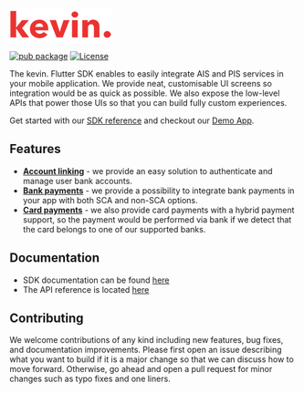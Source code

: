![kevin.](./logo.png)

[![pub package](https://img.shields.io/pub/v/kevin_flutter_accounts.svg)](https://pub.dev/packages/kevin_flutter_accounts)
[![License](https://shields.io/badge/license-MIT-blue)](https://github.com/getkevin/kevin-flutter/tree/master/packages/kevin_flutter_accounts/kevin_flutter_accounts/LICENSE)

The kevin. Flutter SDK enables to easily integrate AIS and PIS services in your mobile application. We provide neat, customisable UI screens so integration would be as quick as possible. We also expose the low-level APIs that power those UIs so that you can build fully custom experiences.

Get started with our [SDK reference](https://developer.kevin.eu/mobile/) and checkout our [Demo App](https://github.com/getkevin/kevin-flutter/tree/master/example).

## Features

- [**Account linking**](https://pub.dev/packages/kevin_flutter_accounts) - we provide an easy solution to authenticate and manage user bank accounts.
- [**Bank payments**](https://pub.dev/packages/kevin_flutter_in_app_payments) - we provide a possibility to integrate bank payments in your app with both SCA and non-SCA options.
- [**Card payments**](https://pub.dev/packages/kevin_flutter_in_app_payments) - we also provide card payments with a hybrid payment support, so the payment would be performed via bank if we detect that the card belongs to one of our supported banks.

## Documentation

- SDK documentation can be found [here](https://developer.kevin.eu/mobile/)
- The API reference is located [here](https://docs.kevin.eu/)

## Contributing

We welcome contributions of any kind including new features, bug fixes, and documentation improvements. Please first open an issue describing what you want to build if it is a major change so that we can discuss how to move forward. Otherwise, go ahead and open a pull request for minor changes such as typo fixes and one liners.
